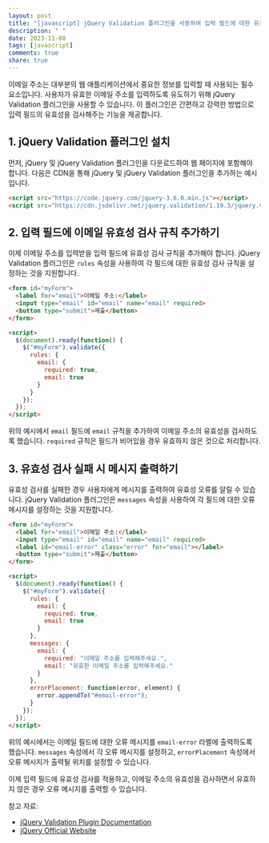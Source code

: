 ```yaml
---
layout: post
title: "[javascript] jQuery Validation 플러그인을 사용하여 입력 필드에 대한 유효한 사주 주소 유효성 검사하기"
description: " "
date: 2023-11-08
tags: [javascript]
comments: true
share: true
---
```


이메일 주소는 대부분의 웹 애플리케이션에서 중요한 정보를 입력할 때 사용되는 필수 요소입니다. 사용자가 유효한 이메일 주소를 입력하도록 유도하기 위해 jQuery Validation 플러그인을 사용할 수 있습니다. 이 플러그인은 간편하고 강력한 방법으로 입력 필드의 유효성을 검사해주는 기능을 제공합니다.

## 1. jQuery Validation 플러그인 설치

먼저, jQuery 및 jQuery Validation 플러그인을 다운로드하여 웹 페이지에 포함해야 합니다. 다음은 CDN을 통해 jQuery 및 jQuery Validation 플러그인을 추가하는 예시입니다.

```html
<script src="https://code.jquery.com/jquery-3.6.0.min.js"></script>
<script src="https://cdn.jsdelivr.net/jquery.validation/1.19.3/jquery.validate.min.js"></script>
```

## 2. 입력 필드에 이메일 유효성 검사 규칙 추가하기

이제 이메일 주소를 입력받을 입력 필드에 유효성 검사 규칙을 추가해야 합니다. jQuery Validation 플러그인은 `rules` 속성을 사용하여 각 필드에 대한 유효성 검사 규칙을 설정하는 것을 지원합니다.

```html
<form id="myForm">
  <label for="email">이메일 주소:</label>
  <input type="email" id="email" name="email" required>
  <button type="submit">제출</button>
</form>

<script>
  $(document).ready(function() {
    $("#myForm").validate({
      rules: {
        email: {
          required: true,
          email: true
        }
      }
    });
  });
</script>
```

위의 예시에서 `email` 필드에 `email` 규칙을 추가하여 이메일 주소의 유효성을 검사하도록 했습니다. `required` 규칙은 필드가 비어있을 경우 유효하지 않은 것으로 처리합니다.

## 3. 유효성 검사 실패 시 메시지 출력하기

유효성 검사를 실패한 경우 사용자에게 메시지를 출력하여 유효성 오류를 알릴 수 있습니다. jQuery Validation 플러그인은 `messages` 속성을 사용하여 각 필드에 대한 오류 메시지를 설정하는 것을 지원합니다.

```html
<form id="myForm">
  <label for="email">이메일 주소:</label>
  <input type="email" id="email" name="email" required>
  <label id="email-error" class="error" for="email"></label>
  <button type="submit">제출</button>
</form>

<script>
  $(document).ready(function() {
    $("#myForm").validate({
      rules: {
        email: {
          required: true,
          email: true
        }
      },
      messages: {
        email: {
          required: "이메일 주소를 입력해주세요.",
          email: "유효한 이메일 주소를 입력해주세요."
        }
      },
      errorPlacement: function(error, element) {
        error.appendTo("#email-error");
      }
    });
  });
</script>
```

위의 예시에서는 이메일 필드에 대한 오류 메시지를 `email-error` 라벨에 출력하도록 했습니다. `messages` 속성에서 각 오류 메시지를 설정하고, `errorPlacement` 속성에서 오류 메시지가 출력될 위치를 설정할 수 있습니다.

이제 입력 필드에 유효성 검사를 적용하고, 이메일 주소의 유효성을 검사하면서 유효하지 않은 경우 오류 메시지를 출력할 수 있습니다.

참고 자료:
- [jQuery Validation Plugin Documentation](https://jqueryvalidation.org/)
- [jQuery Official Website](https://jquery.com/)